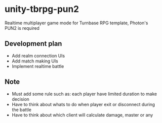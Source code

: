 # unity-tbrpg-pun2
Realtime multiplayer game mode for Turnbase RPG template, Photon's PUN2 is required

## Development plan
- Add realm connection UIs
- Add match making UIs
- Implement realtime battle

## Note
- Must add some rule such as: each player have limited duration to make decision
- Have to think about whats to do when player exit or disconnect during the battle
- Have to think about which client will calculate damage, master or any
